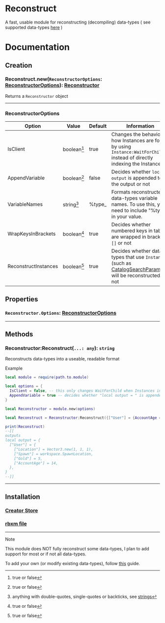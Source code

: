# Reconstruct
A fast, usable module for reconstructing (decompiling) data-types ( see supported data-types [here](./types) )

# Documentation
## Creation
### Reconstruct.new(`ReconstructorOptions`: [ReconstructorOptions](#reconstructoroptions)): [Reconstructor](#reconstructorreconstruct-any-string)

Returns a `Reconstructor` object

----

### ReconstructorOptions

  |Option|Value|Default|Information|
  |-------------|-------------|-------------|-------------|
  |IsClient|boolean[^1]|true|Changes the behavior of how Instances are found by using `Instance:WaitForChild()` instead of directly indexing the Instance|
  |AppendVariable|boolean[^1]|false|Decides whether `local output` is appended to the output or not|
  |VariableNames|string[^2]|%type_|Formats reconstructed data-types variable names. To use this, you need to include "%type" in your value.|
  |WrapKeysInBrackets|boolean[^1]|true|Decides whether numbered keys in tables are wrapped in brackets `[]` or not|
  |ReconstructInstances|boolean[^1]|true|Decides whether data-types that use `Instance`s (such as [CatalogSearchParams](./types/CatalogSearchParams.lua)) will be reconstructed or not|


## Properties
### `Reconstructor.Options`: [ReconstructorOptions](https://github.com/im-wrek/reconstruct/edit/main/README.md#reconstructoroptions)
----
## Methods

### Reconstructor:Reconstruct(`...: any`): `string`
Reconstructs data-types into a useable, readable format

Example
```lua
local module = require(path.to.module)

local options = {
  IsClient = false, -- this only changes WaitForChild when Instances in tables are "reconstructed".
  AppendVariable = true -- decides whether "local output = " is appended or not
}

local Reconstructor = module.new(options)

local Reconstruct = Reconstructor:Reconstruct({["User"] = {AccountAge = 14, Gold = 5, Location = Vector3.new(1, 1, 1), Spawn = game.Workspace.SpawnLocation}})

print(Reconstruct)
--[[
outputs
local output = {
  ["User"] = {
    ["Location"] = Vector3.new(1, 1, 1),
    ["Spawn"] = workspace.SpawnLocation,
    ["Gold"] = 5,
    ["AccountAge"] = 14,
  },
}
--]]
```
----
## Installation
### [Creator Store](https://create.roblox.com/store/asset/17385700566)
### [rbxm file](https://github.com/im-wrek/reconstruct/raw/main/Reconstruct.rbxm)
----

> [!NOTE]
> This module does NOT fully reconstruct some data-types, I plan to add support for most or if not all data-types.
>
> To add your own (or modify existing data-types), follow [this](./AYO.md) guide.

[^1]: true or false
[^2]: anything with double-quotes, single-quotes or backticks, see [strings](https://create.roblox.com/docs/luau/strings)
